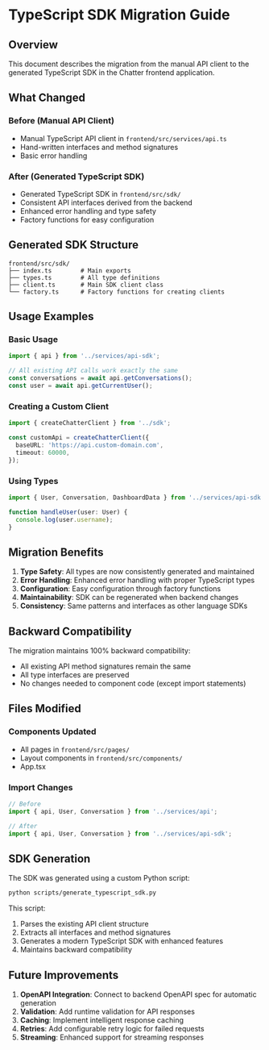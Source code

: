 # TypeScript SDK Migration Guide

## Overview

This document describes the migration from the manual API client to the generated TypeScript SDK in the Chatter frontend application.

## What Changed

### Before (Manual API Client)
- Manual TypeScript API client in `frontend/src/services/api.ts`
- Hand-written interfaces and method signatures
- Basic error handling

### After (Generated TypeScript SDK)
- Generated TypeScript SDK in `frontend/src/sdk/`
- Consistent API interfaces derived from the backend
- Enhanced error handling and type safety
- Factory functions for easy configuration

## Generated SDK Structure

```
frontend/src/sdk/
├── index.ts        # Main exports
├── types.ts        # All type definitions
├── client.ts       # Main SDK client class
└── factory.ts      # Factory functions for creating clients
```

## Usage Examples

### Basic Usage

```typescript
import { api } from '../services/api-sdk';

// All existing API calls work exactly the same
const conversations = await api.getConversations();
const user = await api.getCurrentUser();
```

### Creating a Custom Client

```typescript
import { createChatterClient } from '../sdk';

const customApi = createChatterClient({
  baseURL: 'https://api.custom-domain.com',
  timeout: 60000,
});
```

### Using Types

```typescript
import { User, Conversation, DashboardData } from '../services/api-sdk';

function handleUser(user: User) {
  console.log(user.username);
}
```

## Migration Benefits

1. **Type Safety**: All types are now consistently generated and maintained
2. **Error Handling**: Enhanced error handling with proper TypeScript types
3. **Configuration**: Easy configuration through factory functions
4. **Maintainability**: SDK can be regenerated when backend changes
5. **Consistency**: Same patterns and interfaces as other language SDKs

## Backward Compatibility

The migration maintains 100% backward compatibility:
- All existing API method signatures remain the same
- All type interfaces are preserved
- No changes needed to component code (except import statements)

## Files Modified

### Components Updated
- All pages in `frontend/src/pages/`
- Layout components in `frontend/src/components/`
- App.tsx

### Import Changes
```typescript
// Before
import { api, User, Conversation } from '../services/api';

// After  
import { api, User, Conversation } from '../services/api-sdk';
```

## SDK Generation

The SDK was generated using a custom Python script:

```bash
python scripts/generate_typescript_sdk.py
```

This script:
1. Parses the existing API client structure
2. Extracts all interfaces and method signatures
3. Generates a modern TypeScript SDK with enhanced features
4. Maintains backward compatibility

## Future Improvements

1. **OpenAPI Integration**: Connect to backend OpenAPI spec for automatic generation
2. **Validation**: Add runtime validation for API responses
3. **Caching**: Implement intelligent response caching
4. **Retries**: Add configurable retry logic for failed requests
5. **Streaming**: Enhanced support for streaming responses